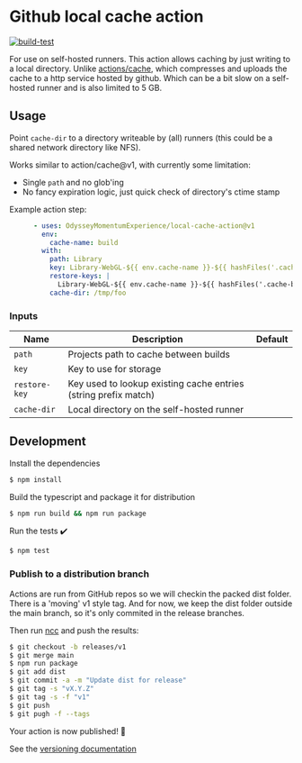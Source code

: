 # Github local cache action

[![build-test](https://github.com/jor-rit/local-cache-action/actions/workflows/test.yml/badge.svg)](https://github.com/jor-rit/local-cache-action/actions/workflows/test.yml)

For use on self-hosted runners. This action allows caching by just writing to a local directory.
Unlike [actions/cache](https://github.com/actions/cache), 
which compresses and uploads the cache to a http service hosted by github. 
Which can be a bit slow on a self-hosted runner and is also limited to 5 GB.


## Usage

Point `cache-dir` to a directory writeable by (all) runners 
(this could be a shared network directory like NFS).

Works similar to action/cache@v1, with currently some limitation:
 - Single `path` and no glob'ing
 - No fancy expiration logic, just quick check of directory's ctime stamp


Example action step:

```yaml
      - uses: OdysseyMomentumExperience/local-cache-action@v1
        env:
          cache-name: build
        with:
          path: Library
          key: Library-WebGL-${{ env.cache-name }}-${{ hashFiles('.cache-base') }}-${{ hashFiles('.cache-version') }}
          restore-keys: |
            Library-WebGL-${{ env.cache-name }}-${{ hashFiles('.cache-base') }}-
          cache-dir: /tmp/foo
```

### Inputs

| Name | Description | Default |
| --- | --- | --- |
| `path` | Projects path to cache between builds | |
| `key` | Key to use for storage | |
| `restore-key` | Key used to lookup existing cache entries (string prefix match) | |
| `cache-dir` | Local directory on the self-hosted runner | |



## Development

Install the dependencies  
```bash
$ npm install
```

Build the typescript and package it for distribution
```bash
$ npm run build && npm run package
```

Run the tests :heavy_check_mark:
```bash
$ npm test
```

### Publish to a distribution branch

Actions are run from GitHub repos so we will checkin the packed dist folder. 
There is a 'moving' v1 style tag. 
And for now, we keep the dist folder outside the main branch, so it's only commited in the release branches.

Then run [ncc](https://github.com/zeit/ncc) and push the results:
```bash
$ git checkout -b releases/v1
$ git merge main
$ npm run package
$ git add dist
$ git commit -a -m "Update dist for release"
$ git tag -s "vX.Y.Z"
$ git tag -s -f "v1"
$ git push
$ git pugh -f --tags
```

Your action is now published! :rocket: 

See the [versioning documentation](https://github.com/actions/toolkit/blob/master/docs/action-versioning.md)

